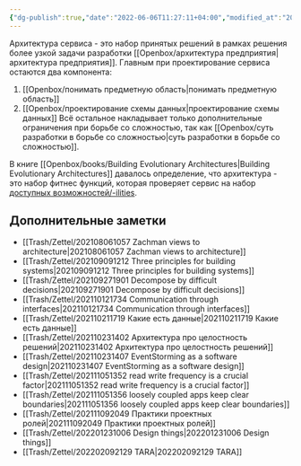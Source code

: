 ```yaml
---
{"dg-publish":true,"date":"2022-06-06T11:27:11+04:00","modified_at":"2023-02-26T18:38:53+04:00","aliases":["архитектуру сервиса","архитектуре сервиса","архитектуры сервиса","архитектурой сервиса","архитектуре сервиса"],"dg-path":"/архитектура сервиса.md","permalink":"/arhitektura-servisa/","dgPassFrontmatter":true}
---
```



Архитектура сервиса - это набор принятых решений в рамках решения более узкой задачи разработки [[Openbox/архитектура предприятия|архитектура предприятия]]. 
Главным при проектирование сервиса остаются два компонента:
1. [[Openbox/понимать предметную область|понимать предметную область]]
2. [[Openbox/проектирование схемы данных|проектирование схемы данных]]
Всё остальное накладывает только дополнительные ограничения при борьбе со сложностью, так как [[Openbox/суть разработки в борьбе со сложностью|суть разработки в борьбе со сложностью]].

В книге [[Openbox/books/Building Evolutionary Architectures|Building Evolutionary Architectures]] давалось определение, что архитектура - это набор фитнес функций, которая проверяет сервис на набор [доступных возможностей/-ilities](https://en.wikipedia.org/wiki/List_of_system_quality_attributes). 

## Дополнительные заметки

- [[Trash/Zettel/202108061057 Zachman views to architecture|202108061057 Zachman views to architecture]]
- [[Trash/Zettel/202109091212 Three principles for building systems|202109091212 Three principles for building systems]]
- [[Trash/Zettel/202109271901 Decompose by difficult decisions|202109271901 Decompose by difficult decisions]]
- [[Trash/Zettel/202110121734 Communication through interfaces|202110121734 Communication through interfaces]]
- [[Trash/Zettel/202110211719 Какие есть данные|202110211719 Какие есть данные]]
- [[Trash/Zettel/202110231402 Архитектура про целостность решений|202110231402 Архитектура про целостность решений]]
- [[Trash/Zettel/202110231407 EventStorming as a software design|202110231407 EventStorming as a software design]]
- [[Trash/Zettel/202111051352 read write frequency is a crucial factor|202111051352 read write frequency is a crucial factor]]
- [[Trash/Zettel/202111051356 loosely coupled apps keep clear boundaries|202111051356 loosely coupled apps keep clear boundaries]]
- [[Trash/Zettel/202111092049 Практики проектных ролей|202111092049 Практики проектных ролей]]
- [[Trash/Zettel/202201231006 Design things|202201231006 Design things]]
- [[Trash/Zettel/202202092129 TARA|202202092129 TARA]]

